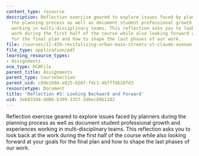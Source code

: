 ```yaml
---
content_type: resource
description: Reflection exercise geared to explore issues faced by planners during
  the planning process as well as document student professional growth and experiences
  working in multi-disciplinary teams. This reflection asks you to look back at the
  work during the first half of the course while also looking forward at your goals
  for the final plan and how to shape the last phases of our work.
file: /courses/11-439-revitalizing-urban-main-streets-st-claude-avenue-new-orleans-spring-2009/3eb833d4dd06b399335f2dbec89b1182_MIT11_439s09_assn05_reflection05.pdf
file_type: application/pdf
learning_resource_types:
- Assignments
ocw_type: OCWFile
parent_title: Assignments
parent_type: CourseSection
parent_uid: c89e1604-e825-b56f-f4c1-4bfff8b28fd3
resourcetype: Document
title: 'Reflection #5: Looking Backward and Forward'
uid: 3eb833d4-dd06-b399-335f-2dbec89b1182
---
```

Reflection exercise geared to explore issues faced by planners during the planning process as well as document student professional growth and experiences working in multi-disciplinary teams. This reflection asks you to look back at the work during the first half of the course while also looking forward at your goals for the final plan and how to shape the last phases of our work.

